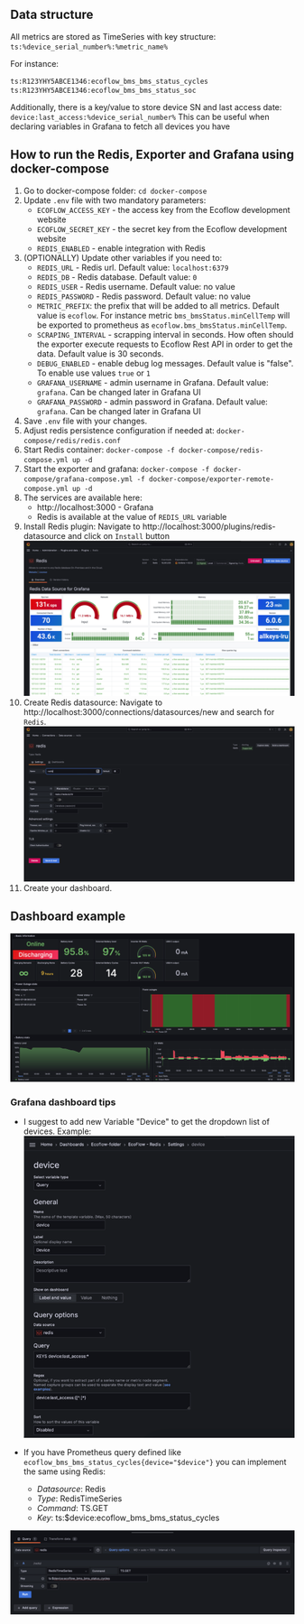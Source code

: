 ## Data structure

All metrics are stored as TimeSeries with key structure:
`ts:%device_serial_number%:%metric_name%`

For instance:

```
ts:R123YHY5ABCE1346:ecoflow_bms_bms_status_cycles
ts:R123YHY5ABCE1346:ecoflow_bms_bms_status_soc
```

Additionally, there is a key/value to store device SN and last access date:
`device:last_access:%device_serial_number%`
This can be useful when declaring variables in Grafana to fetch all devices you have

## How to run the Redis, Exporter and Grafana using docker-compose

1. Go to docker-compose folder: `cd docker-compose`
2. Update `.env` file with two mandatory parameters:
    - `ECOFLOW_ACCESS_KEY` - the access key from the Ecoflow development website
    - `ECOFLOW_SECRET_KEY` - the secret key from the Ecoflow development website
    - `REDIS_ENABLED` - enable integration with Redis
3. (OPTIONALLY) Update other variables if you need to:
    - `REDIS_URL` - Redis url. Default value: `localhost:6379`
    - `REDIS_DB` - Redis database. Default value: `0`
    - `REDIS_USER` - Redis username. Default value: no value
    - `REDIS_PASSWORD` - Redis password. Default value: no value
    - `METRIC_PREFIX`: the prefix that will be added to all metrics. Default value is `ecoflow`. For instance
      metric `bms_bmsStatus.minCellTemp` will be exported to prometheus as `ecoflow.bms_bmsStatus.minCellTemp`.
    - `SCRAPING_INTERVAL` - scrapping interval in seconds. How often should the exporter execute requests to Ecoflow
      Rest API in order to get the data. Default value is 30 seconds.
    - `DEBUG_ENABLED` - enable debug log messages. Default value is "false". To enable use values `true` or `1`
    - `GRAFANA_USERNAME` - admin username in Grafana. Default value: `grafana`. Can be changed later in Grafana UI
    - `GRAFANA_PASSWORD` - admin password in Grafana. Default value: `grafana`. Can be changed later in Grafana UI
4. Save `.env` file with your changes.
5. Adjust redis persistence configuration if needed at: `docker-compose/redis/redis.conf`
6. Start Redis container: `docker-compose -f docker-compose/redis-compose.yml up -d`
7. Start the exporter and
   grafana: `docker-compose -f docker-compose/grafana-compose.yml -f docker-compose/exporter-remote-compose.yml up -d`
8. The services are available here:
    - http://localhost:3000 - Grafana
    - Redis is available at the value of `REDIS_URL` variable
9. Install Redis plugin: Navigate to http://localhost:3000/plugins/redis-datasource and click on `Install` button
![img.png](images/redis_plugin.png)
10. Create Redis datasource: Navigate to http://localhost:3000/connections/datasources/new and search for `Redis`.
![img.png](images/redis_datasource.png)
11. Create your dashboard.


## Dashboard example
![img.png](images/dashboard_example.png)

### Grafana dashboard tips

- I suggest to add new Variable "Device" to get the dropdown list of devices. Example:
![img_1.png](images/redis_add_variable.png)

- If you have Prometheus query defined like `ecoflow_bms_bms_status_cycles{device="$device"}` you can implement the same using Redis:
    - *Datasource*: Redis
    - *Type*: RedisTimeSeries
    - *Command*: TS.GET
    - *Key*: ts:$device:ecoflow_bms_bms_status_cycles

![img.png](images/redis_dashboard_example.png)